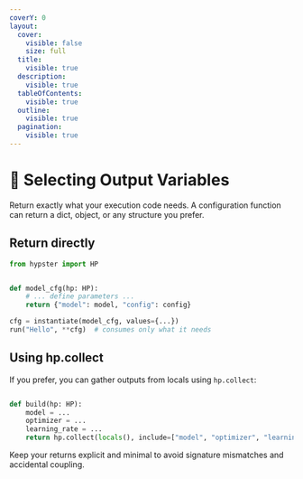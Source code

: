 ```yaml
---
coverY: 0
layout:
  cover:
    visible: false
    size: full
  title:
    visible: true
  description:
    visible: true
  tableOfContents:
    visible: true
  outline:
    visible: true
  pagination:
    visible: true
---
```


# 🍡 Selecting Output Variables

Return exactly what your execution code needs. A configuration function can return a dict, object, or any structure you prefer.

## Return directly

```python
from hypster import HP


def model_cfg(hp: HP):
    # ... define parameters ...
    return {"model": model, "config": config}

cfg = instantiate(model_cfg, values={...})
run("Hello", **cfg)  # consumes only what it needs
```

## Using hp.collect

If you prefer, you can gather outputs from locals using `hp.collect`:

```python

def build(hp: HP):
    model = ...
    optimizer = ...
    learning_rate = ...
    return hp.collect(locals(), include=["model", "optimizer", "learning_rate"])
```

Keep your returns explicit and minimal to avoid signature mismatches and accidental coupling.
